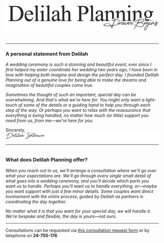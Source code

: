 ![delilah](./assets/images/headertext.png)
#
#
#
***
### A personal statement from Delilah
*A wedding ceremony is such a stunning and beautiful event, ever since I first helped my sister coordinate her wedding two years ago, I have been in love with helping both imagine and design the perfect day. I founded Delilah Planning out of a genuine love for being able to make the dreams and imagination of beautiful couples come true.*

*Sometimes the thought of such an important, special day can be overwhelming. And that's what we're here for. You might only want a light-touch of some of the details or a guiding hand to help you through each step of the way. Or perhaps you want to relax with the reassurance that everything is being handled, no matter how much (or little) support you need from us, from me—we're here for you.*

Sincerely,
![delilah](./assets/images/signed.png)
***
#
### What does Delilah Planning offer?
*When you reach out to us, we'll arrange a consultation where we'll go over what your expectations are. We'll go through every single small detail of what goes into a wedding ceremony, and you'll decide which parts you want us to handle. Perhaps you'll want us to handle everything, or—maybe you want support with just a few minor details. Some couples want direct involvement with the entire process, guided by Delilah as partners in coordinating the day together.*

*No matter what it is that you want for your special day, we will handle it. We're bespoke and flexible, the day is yours—not ours.*
***
Consultations can be requested via [this consultation request form](https://forms.gle/UcxwWnidCP4HNESV6) or by telephone on **24-755-176**